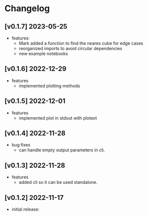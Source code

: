 # Changelog

## [v0.1.7] 2023-05-25
* features:
    * Mark added a function to find the neares cube for edge cases
    * reorganized imports to avoid circular dependencies
    * new example notebooks

## [v0.1.6] 2022-12-29
* features
    * implemented plotting methods

## [v0.1.5] 2022-12-01

* features
    * implemented plot in stdout with plotext

## [v0.1.4] 2022-11-28

* bug fixes
    * can handle empty output parameters in cli.

## [v0.1.3] 2022-11-28

* features
    * added cli so it can be used standalone.

## [v0.1.2] 2022-11-17

* initial release:



